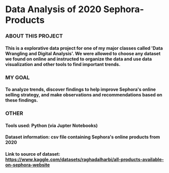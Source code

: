 # Data Analysis of 2020 Sephora-Products
### ABOUT THIS PROJECT
#### This is a explorative data project for one of my major classes called 'Data Wrangling and Digital Analysis'. We were allowed to choose any dataset we found on online and instructed to organize the data and use data visualization and other tools to find important trends.

### MY GOAL
#### To analyze trends, discover findings to help improve Sephora's online selling strategy, and make observations and recommendations based on these findings.

### OTHER
#### Tools used: Python (via Jupter Notebooks)
#### Dataset information: csv file containing Sephora's online products from 2020
#### Link to source of dataset: https://www.kaggle.com/datasets/raghadalharbi/all-products-available-on-sephora-website
